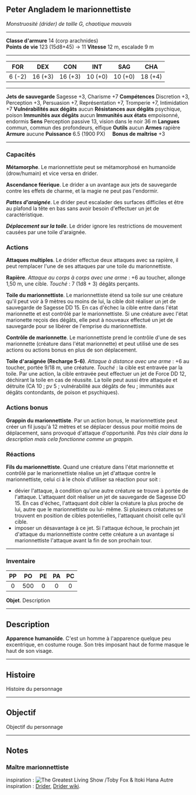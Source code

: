 ## Peter Angladem le marionnettiste
*Monstruosité (drider) de taille G, chaotique mauvais*
___
**Classe d'armure** 14 (corp arachnides)  
**Points de vie** 123 (15d8+45)  -> 11
**Vitesse** 12 m,  escalade 9 m
___

| FOR    | DEX     | CON     | INT     | SAG     | CHA     |
| ------ | ------- | ------- | ------- | ------- | ------- |
| 6 (-2) | 16 (+3) | 16 (+3) | 10 (+0) | 10 (+0) | 18 (+4) |
___
**Jets de sauvegarde** Sagesse +3, Charisme +7
**Compétences** Discretion +3, Perception +3, Persuasion +7, Représentation +7, Tromperie +7, Intimidation +7
**Vulnérabilités aux dégâts** aucun
**Résistances aux dégâts** psychique, poison
**Immunités aux dégâts** aucun
**Immunités aux états** empoisonné, endormis
**Sens**  Perception passive 13, vision dans le noir 36 m 
**Langues** commun, commun des profondeurs, elfique
**Outils** aucun
**Armes** rapière
**Armure** aucune
**Puissance** 6.5 (1900 PX)     **Bonus de maîtrise** +3 
___
### Capacités
**Métamorphe**. Le marionnettiste peut se métamorphosé en humanoïde (drow/humain) et vice versa en drider.

**Ascendance féerique**. Le drider a un avantage aux jets de sauvegarde contre les effets de charme, et la magie ne peut pas l'endormir.

**_Pattes d'araignée_**. Le drider peut escalader des surfaces difficiles et être au plafond la tête en bas sans avoir besoin d'effectuer un jet de caractéristique.

**_Déplacement sur la toile_**. Le drider ignore les restrictions de mouvement causées par une toile d'araignée.

### Actions
**Attaques multiples**. Le drider effectue deux attaques avec sa rapière, il peut remplacer l'une de ses attaques par une toile du marionnettiste.

**Rapière**. _Attaque au corps à corps avec une arme_ : +6 au toucher, allonge 1,50 m, une cible. _Touché_ : 7 (1d8 + 3) dégâts perçants.

**Toile du marionnettiste**. Le marionnettiste étend sa toile sur une créature qu'il peut voir à 9 mètres ou moins de lui, la cible doit réaliser un jet de sauvegarde de Sagesse DD 15. En cas d'échec la cible entre dans l'état marionnette et est contrôlé par le marionnettiste. Si une créature avec l'état marionette reçois des dégâts, elle peut à nouveaux effectué un jet de sauvegarde pour se libérer de l'emprise du marionnettiste.

**Contrôle de marionnette**. Le marionnettiste prend le contrôle d'une de ses marionnette (créature dans l'état marionnette) et peut utilisé une de ses actions ou actions bonus en plus de son déplacement.

**Toile d'araignée (Recharge 5-6)**. _Attaque à distance avec une arme_ : +6 au toucher, portée 9/18 m, une créature. _Touché_ : la cible est entravée par la toile. Par une action, la cible entravée peut effectuer un jet de Force DD 12, déchirant la toile en cas de réussite. La toile peut aussi être attaquée et détruite (CA 10 ; pv 5 ; vulnérabilité aux dégâts de feu ; immunités aux dégâts contondants, de poison et psychiques).

### Actions bonus
**Grappin du marionnettiste**. Par un action bonus, le marionnettiste peut créer un fil jusqu'à 12 mètres et se déplacer dessus pour moitié moins de déplacement, sans provoqué d'attaque d'opportunité. *Pas très clair dans la description mais cela fonctionne comme un grappin.*

### Réactions
**Fils du marionnettiste**. Quand une créature dans l'état marionnette et contrôlé par le marionnettiste réalise un jet d'attaque contre le marionnettiste, celui ci à le choix d'utiliser sa réaction pour soit :
- dévier l'attaque, à condition qu'une autre créature se trouve à portée de l'attaque. L'attaquant doit réaliser un jet de sauvegarde de Sagesse DD 15. En cas d'échec, l'attaquant doit cibler la créature la plus proche de lui, autre que le marionnettiste ou lui- même. Si plusieurs créatures se trouvent en position de cibles potentielles, l'attaquant choisit celle qu'il cible.
- imposer un désavantage à ce jet. Si l'attaque échoue, le prochain jet d'attaque du marionnettiste contre cette créature a un avantage si marionnettiste l'attaque avant la fin de son prochain tour. 

___
### Inventaire
| PP  | PO  | PE  | PA  | PC  |
| :-: | :-: | :-: | :-: | :-: |
|  0  | 500 |  0  |  0  |  0  |

**Objet**. Description
___
## Description
**Apparence humanoïde**. C'est un homme à l'apparence quelque peu excentrique, en costume rouge. Son très imposant haut de forme masque le haut de son visage.  
___
## Histoire
Histoire du personnage
___
## Objectif
Objectif du personnage
___
## Notes
### Maître marionnettiste 
inspiration : 
![The Greatest Living Show /Toby Fox & Itoki Hana](https://www.youtube.com/watch?v=qFow8LkHtlU)
Autre inspiration : [Drider](https://www.aidedd.org/dnd/monstres.php?vf=drider), [Drider wiki](https://forgottenrealms.fandom.com/wiki/Drider).

